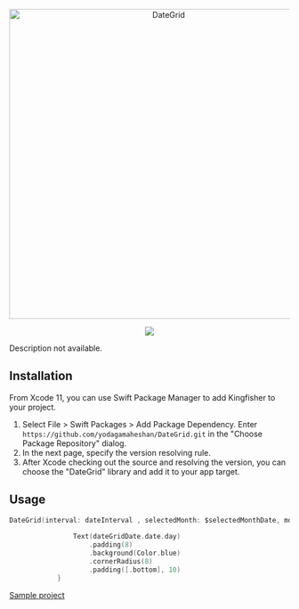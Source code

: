 <p align="center">
<img src="https://github.com/yodagamaheshan/DateGrid/blob/main/banner.png?raw=true" alt="DateGrid" title="DateGrid" width="557"/>
</p>

<p align="center">
<a href="https://swift.org/package-manager/"><img src="https://img.shields.io/badge/SPM-supported-DE5C43.svg?style=flat"></a>
</p>

Description not available.

## Installation
From Xcode 11, you can use Swift Package Manager to add Kingfisher to your project.

1. Select File > Swift Packages > Add Package Dependency. Enter ``` https://github.com/yodagamaheshan/DateGrid.git```  in the "Choose Package Repository" dialog.
1. In the next page, specify the version resolving rule.
1. After Xcode checking out the source and resolving the version, you can choose the "DateGrid" library and add it to your app target.

## Usage

```swift
DateGrid(interval: dateInterval , selectedMonth: $selectedMonthDate, mode: mode) { dateGridDate in
                
                Text(dateGridDate.date.day)
                    .padding(8)
                    .background(Color.blue)
                    .cornerRadius(8)
                    .padding([.bottom], 10)
            }
```

[Sample project](https://github.com/yodagamaheshan/FlexibleCalender-demo.git)

